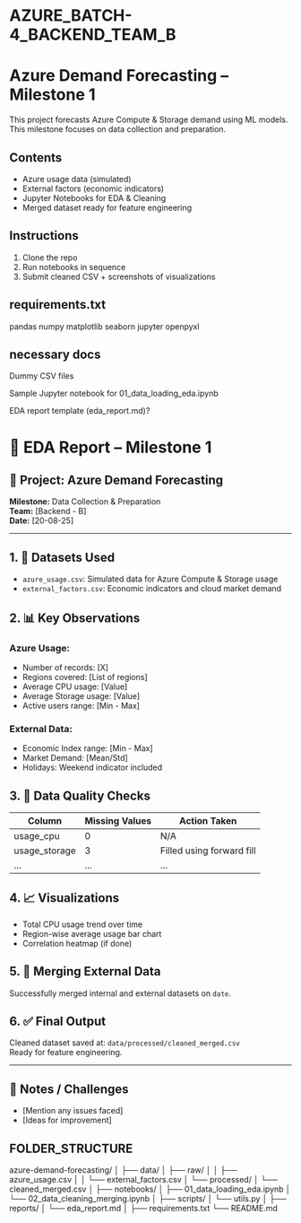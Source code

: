 # AZURE_BATCH-4_BACKEND_TEAM_B


# Azure Demand Forecasting – Milestone 1

This project forecasts Azure Compute & Storage demand using ML models. This milestone focuses on data collection and preparation.

## Contents
- Azure usage data (simulated)
- External factors (economic indicators)
- Jupyter Notebooks for EDA & Cleaning
- Merged dataset ready for feature engineering

## Instructions
1. Clone the repo
2. Run notebooks in sequence
3. Submit cleaned CSV + screenshots of visualizations

## requirements.txt
pandas
numpy
matplotlib
seaborn
jupyter
openpyxl

## necessary docs
Dummy CSV files

Sample Jupyter notebook for 01_data_loading_eda.ipynb

EDA report template (eda_report.md)?

# 📝 EDA Report – Milestone 1

## 📅 Project: Azure Demand Forecasting  
**Milestone:** Data Collection & Preparation  
**Team:** [Backend - B]  
**Date:** [20-08-25]

---

## 1. 📂 Datasets Used
- `azure_usage.csv`: Simulated data for Azure Compute & Storage usage  
- `external_factors.csv`: Economic indicators and cloud market demand

## 2. 📊 Key Observations
### Azure Usage:
- Number of records: [X]  
- Regions covered: [List of regions]  
- Average CPU usage: [Value]  
- Average Storage usage: [Value]  
- Active users range: [Min - Max]

### External Data:
- Economic Index range: [Min - Max]  
- Market Demand: [Mean/Std]  
- Holidays: Weekend indicator included

## 3. 🧼 Data Quality Checks
| Column | Missing Values | Action Taken         |
|--------|----------------|----------------------|
| usage_cpu | 0 | N/A |
| usage_storage | 3 | Filled using forward fill |
| ... | ... | ... |

## 4. 📈 Visualizations
- Total CPU usage trend over time  
- Region-wise average usage bar chart  
- Correlation heatmap (if done)

## 5. 🧩 Merging External Data
Successfully merged internal and external datasets on `date`.

## 6. ✅ Final Output
Cleaned dataset saved at: `data/processed/cleaned_merged.csv`  
Ready for feature engineering.

---

## 📌 Notes / Challenges
- [Mention any issues faced]  
- [Ideas for improvement]


## FOLDER_STRUCTURE

azure-demand-forecasting/
│
├── data/
│   ├── raw/
│   │   ├── azure_usage.csv
│   │   └── external_factors.csv
│   └── processed/
│       └── cleaned_merged.csv
│
├── notebooks/
│   ├── 01_data_loading_eda.ipynb
│   └── 02_data_cleaning_merging.ipynb
│
├── scripts/
│   └── utils.py
│
├── reports/
│   └── eda_report.md
│
├── requirements.txt
└── README.md
